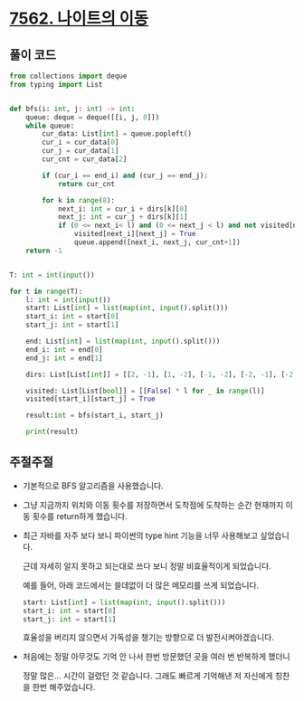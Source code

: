 # [7562. 나이트의 이동](https://www.acmicpc.net/problem/7562)



## 풀이 코드

```python
from collections import deque
from typing import List


def bfs(i: int, j: int) -> int:
    queue: deque = deque([[i, j, 0]])
    while queue:
        cur_data: List[int] = queue.popleft()
        cur_i = cur_data[0]
        cur_j = cur_data[1]
        cur_cnt = cur_data[2]

        if (cur_i == end_i) and (cur_j == end_j):
            return cur_cnt

        for k in range(8):
            next_i: int = cur_i + dirs[k][0]
            next_j: int = cur_j + dirs[k][1]
            if (0 <= next_i< l) and (0 <= next_j < l) and not visited[next_i][next_j]:
                visited[next_i][next_j] = True
                queue.append([next_i, next_j, cur_cnt+1])
    return -1


T: int = int(input())

for t in range(T):
    l: int = int(input())
    start: List[int] = list(map(int, input().split()))
    start_i: int = start[0]
    start_j: int = start[1]

    end: List[int] = list(map(int, input().split()))
    end_i: int = end[0]
    end_j: int = end[1]

    dirs: List[List[int]] = [[2, -1], [1, -2], [-1, -2], [-2, -1], [-2, 1], [-1, 2], [1, 2], [2, 1]]

    visited: List[List[bool]] = [[False] * l for _ in range(l)]
    visited[start_i][start_j] = True

    result:int = bfs(start_i, start_j)

    print(result)
```



## 주절주절

* 기본적으로 BFS 알고리즘을 사용했습니다.

* 그냥 지금까지 위치와 이동 횟수를 저장하면서 도착점에 도착하는 순간 현재까지 이동 횟수를 return하게 했습니다.

* 최근 자바를 자주 보다 보니 파이썬의 type hint 기능을 너무 사용해보고 싶었습니다.

    근데 자세히 알지 못하고 되는대로 쓰다 보니 정말 비효율적이게 되었습니다.

    예를 들어, 아래 코드에서는 쓸데없이 더 많은 메모리를 쓰게 되었습니다. 

    ```python
    start: List[int] = list(map(int, input().split()))
    start_i: int = start[0]
    start_j: int = start[1]
    ```

    효율성을 버리지 않으면서 가독성을 챙기는 방향으로 더 발전시켜야겠습니다.

    

* 처음에는 정말 아무것도 기억 안 나서 한번 방문했던 곳을 여러 번 반복하게 했더니

    정말 많은... 시간이 걸렸던 것 같습니다. 그래도 빠르게 기억해낸 저 자신에게 칭찬을 한번 해주었습니다.

    

    